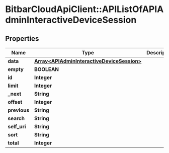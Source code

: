 # BitbarCloudApiClient::APIListOfAPIAdminInteractiveDeviceSession

## Properties
Name | Type | Description | Notes
------------ | ------------- | ------------- | -------------
**data** | [**Array&lt;APIAdminInteractiveDeviceSession&gt;**](APIAdminInteractiveDeviceSession.md) |  | [optional] 
**empty** | **BOOLEAN** |  | [optional] 
**id** | **Integer** |  | [optional] 
**limit** | **Integer** |  | [optional] 
**_next** | **String** |  | [optional] 
**offset** | **Integer** |  | [optional] 
**previous** | **String** |  | [optional] 
**search** | **String** |  | [optional] 
**self_uri** | **String** |  | [optional] 
**sort** | **String** |  | [optional] 
**total** | **Integer** |  | [optional] 


